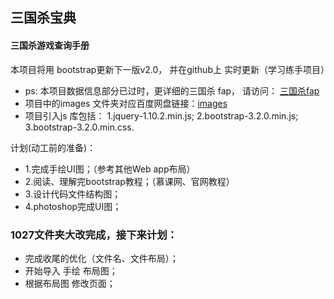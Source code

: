 
## 三国杀宝典

#### 三国杀游戏查询手册

本项目将用 bootstrap更新下一版v2.0，
并在github上 实时更新（学习练手项目）

* ps: 本项目数据信息部分已过时，更详细的三国杀 fap， 请访问： [三国杀fap](http://dadao.net/sgs/#) 
* 项目中的images 文件夹对应百度网盘链接：[images](http://pan.baidu.com/s/1sjmEicd) 
* 项目引入js 库包括：
  1.jquery-1.10.2.min.js; 2.bootstrap-3.2.0.min.js; 3.bootstrap-3.2.0.min.css.

计划(动工前的准备)：
* 1.完成手绘UI图；（参考其他Web app布局）
* 2.阅读、理解完bootstrap教程；（慕课网、官网教程）
* 3.设计代码文件结构图；
* 4.photoshop完成UI图；

### 1027文件夹大改完成，接下来计划：
* 完成收尾的优化（文件名、文件布局）；
* 开始导入 手绘 布局图；
* 根据布局图 修改页面；
